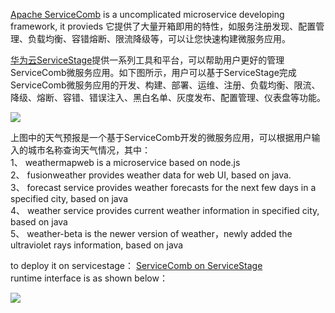 [Apache ServiceComb](https://servicecomb.apache.org/) is a uncomplicated microservice developing framework, it provieds 它提供了大量开箱即用的特性，如服务注册发现、配置管理、负载均衡、容错熔断、限流降级等，可以让您快速构建微服务应用。

[华为云ServiceStage](https://www.huaweicloud.com/product/servicestage.html)提供一系列工具和平台，可以帮助用户更好的管理ServiceComb微服务应用。如下图所示，用户可以基于ServiceStage完成ServiceComb微服务应用的开发、构建、部署、运维、注册、负载均衡、限流、降级、熔断、容错、错误注入、黑白名单、灰度发布、配置管理、仪表盘等功能。

![](https://github.com/servicestage-demo/weathermap/blob/master/arch.JPG)


上图中的天气预报是一个基于ServiceComb开发的微服务应用，可以根据用户输入的城市名称查询天气情况，其中：  
1、	weathermapweb is a microservice based on node.js  
2、 fusionweather provides weather data for web UI, based on java.  
3、 forecast service provides weather forecasts for the next few days in a specified city, based on java  
4、 weather service provides current weather information in specified city, based on java  
5、	weather-beta is the newer version of weather，newly added the ultraviolet rays information, based on java

to deploy it on servicestage： [ServiceComb on ServiceStage](https://support.huaweicloud.com/bestpractice-servicestage/servicestage_bestpractice_0108.html)  
runtime interface is as shown below：

![](https://github.com/servicestage-demo/weathermap/blob/master/weathermap.JPG)
